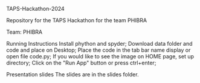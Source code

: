 TAPS-Hackathon-2024


Repository for the TAPS Hackathon for the team PHIBRA

Team: PHIBRA

Running Instructions
Install phython and spyder;
Download data folder and code and place on Desktop;
Place the code in the tab bar name display  or open file code.py;
If you would like to see the image on HOME page, set up directory;
Click on the "Run App" button or press ctrl+enter;

Presentation slides
The slides are in the slides folder.
